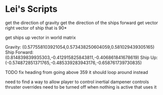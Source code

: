 # Lei's Scripts



get the direction of gravity
get the direction of the ships forward
get vector right vector of ship that is 90*






get ships up vector in world matrix


Gravity: (0.577558103921054,0.573438250604059,0.581029439305165)
Ship Forward: (0.814839839935303,-0.412915825843811,-0.406861841678619)
Ship Up: (-0.574872851371765,-0.485339283943176,-0.658761739730835)



TODO fix heading from going above 359 it should loop around instead

need to find a way to allow player to control inertial dampener controls
thruster overrides need to be turned off when nothing is active that uses it